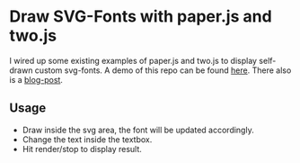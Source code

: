 # Draw SVG-Fonts with paper.js and two.js

I wired up some existing examples of paper.js and two.js to display self-drawn custom svg-fonts. A demo of this repo can be found [here](http://tmerse.github.io/SVG_FONT/). There also is a [blog-post](http://www.tmerse.com/2013-06-17-Draw-your-own-SVG-Font.html).

## Usage

- Draw inside the svg area, the font will be updated accordingly.
- Change the text inside the textbox.
- Hit render/stop to display result.
